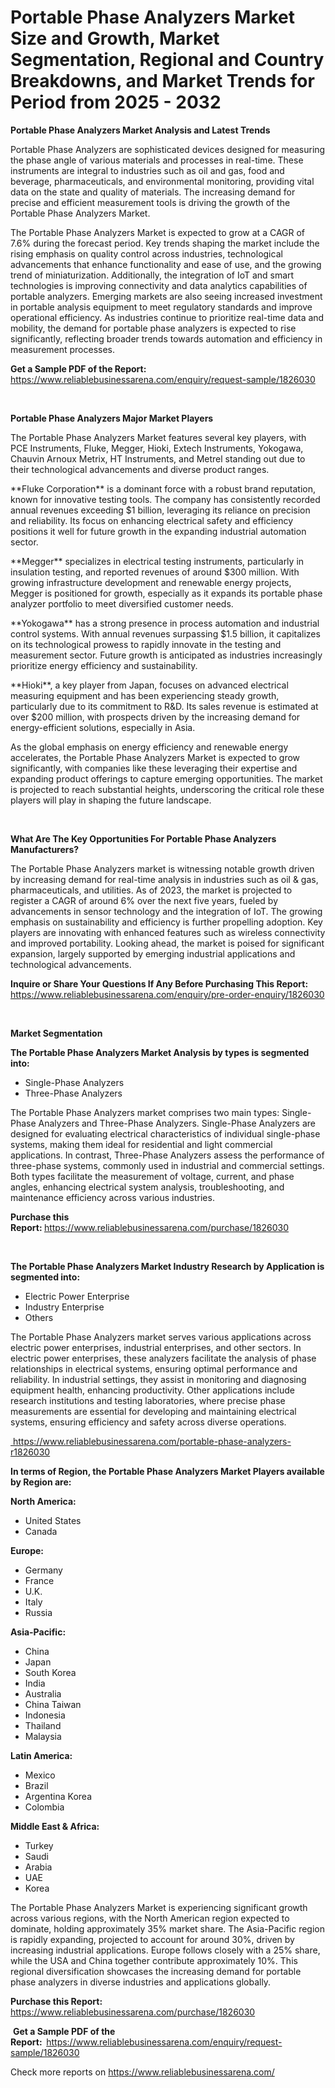 <p><h1>Portable Phase Analyzers Market Size and Growth, Market Segmentation, Regional and Country Breakdowns, and Market Trends for Period from 2025 -  2032</h1></p><p><strong>Portable Phase Analyzers Market Analysis and Latest Trends</strong></p>
<p><p>Portable Phase Analyzers are sophisticated devices designed for measuring the phase angle of various materials and processes in real-time. These instruments are integral to industries such as oil and gas, food and beverage, pharmaceuticals, and environmental monitoring, providing vital data on the state and quality of materials. The increasing demand for precise and efficient measurement tools is driving the growth of the Portable Phase Analyzers Market.</p><p>The Portable Phase Analyzers Market is expected to grow at a CAGR of 7.6% during the forecast period. Key trends shaping the market include the rising emphasis on quality control across industries, technological advancements that enhance functionality and ease of use, and the growing trend of miniaturization. Additionally, the integration of IoT and smart technologies is improving connectivity and data analytics capabilities of portable analyzers. Emerging markets are also seeing increased investment in portable analysis equipment to meet regulatory standards and improve operational efficiency. As industries continue to prioritize real-time data and mobility, the demand for portable phase analyzers is expected to rise significantly, reflecting broader trends towards automation and efficiency in measurement processes.</p></p>
<p><strong>Get a Sample PDF of the Report:&nbsp;</strong> <a href="https://www.reliablebusinessarena.com/enquiry/request-sample/1826030?utm_campaign=2304&utm_medium=2&utm_source=Github&utm_content=ia&utm_term=28022025&utm_id=portable-phase-analyzers">https://www.reliablebusinessarena.com/enquiry/request-sample/1826030</a></p>
<p>&nbsp;</p>
<p><strong>Portable Phase Analyzers Major Market Players</strong></p>
<p><p>The Portable Phase Analyzers Market features several key players, with PCE Instruments, Fluke, Megger, Hioki, Extech Instruments, Yokogawa, Chauvin Arnoux Metrix, HT Instruments, and Metrel standing out due to their technological advancements and diverse product ranges.</p><p>**Fluke Corporation** is a dominant force with a robust brand reputation, known for innovative testing tools. The company has consistently recorded annual revenues exceeding $1 billion, leveraging its reliance on precision and reliability. Its focus on enhancing electrical safety and efficiency positions it well for future growth in the expanding industrial automation sector.</p><p>**Megger** specializes in electrical testing instruments, particularly in insulation testing, and reported revenues of around $300 million. With growing infrastructure development and renewable energy projects, Megger is positioned for growth, especially as it expands its portable phase analyzer portfolio to meet diversified customer needs.</p><p>**Yokogawa** has a strong presence in process automation and industrial control systems. With annual revenues surpassing $1.5 billion, it capitalizes on its technological prowess to rapidly innovate in the testing and measurement sector. Future growth is anticipated as industries increasingly prioritize energy efficiency and sustainability.</p><p>**Hioki**, a key player from Japan, focuses on advanced electrical measuring equipment and has been experiencing steady growth, particularly due to its commitment to R&D. Its sales revenue is estimated at over $200 million, with prospects driven by the increasing demand for energy-efficient solutions, especially in Asia.</p><p>As the global emphasis on energy efficiency and renewable energy accelerates, the Portable Phase Analyzers Market is expected to grow significantly, with companies like these leveraging their expertise and expanding product offerings to capture emerging opportunities. The market is projected to reach substantial heights, underscoring the critical role these players will play in shaping the future landscape.</p></p>
<p>&nbsp;</p>
<p><strong>What Are The Key Opportunities For Portable Phase Analyzers Manufacturers?</strong></p>
<p><p>The Portable Phase Analyzers market is witnessing notable growth driven by increasing demand for real-time analysis in industries such as oil & gas, pharmaceuticals, and utilities. As of 2023, the market is projected to register a CAGR of around 6% over the next five years, fueled by advancements in sensor technology and the integration of IoT. The growing emphasis on sustainability and efficiency is further propelling adoption. Key players are innovating with enhanced features such as wireless connectivity and improved portability. Looking ahead, the market is poised for significant expansion, largely supported by emerging industrial applications and technological advancements.</p></p>
<p><strong>Inquire or Share Your Questions If Any Before Purchasing This Report:</strong> <a href="https://www.reliablebusinessarena.com/enquiry/pre-order-enquiry/1826030?utm_campaign=2304&utm_medium=2&utm_source=Github&utm_content=ia&utm_term=28022025&utm_id=portable-phase-analyzers">https://www.reliablebusinessarena.com/enquiry/pre-order-enquiry/1826030</a></p>
<p>&nbsp;</p>
<p><strong>Market Segmentation</strong></p>
<p><strong>The Portable Phase Analyzers Market Analysis by types is segmented into:</strong></p>
<p><ul><li>Single-Phase Analyzers</li><li>Three-Phase Analyzers</li></ul></p>
<p><p>The Portable Phase Analyzers market comprises two main types: Single-Phase Analyzers and Three-Phase Analyzers. Single-Phase Analyzers are designed for evaluating electrical characteristics of individual single-phase systems, making them ideal for residential and light commercial applications. In contrast, Three-Phase Analyzers assess the performance of three-phase systems, commonly used in industrial and commercial settings. Both types facilitate the measurement of voltage, current, and phase angles, enhancing electrical system analysis, troubleshooting, and maintenance efficiency across various industries.</p></p>
<p><strong>Purchase this Report:&nbsp;</strong><a href="https://www.reliablebusinessarena.com/purchase/1826030?utm_campaign=2304&utm_medium=2&utm_source=Github&utm_content=ia&utm_term=28022025&utm_id=portable-phase-analyzers">https://www.reliablebusinessarena.com/purchase/1826030</a></p>
<p>&nbsp;</p>
<p><strong>The Portable Phase Analyzers Market Industry Research by Application is segmented into:</strong></p>
<p><ul><li>Electric Power Enterprise</li><li>Industry Enterprise</li><li>Others</li></ul></p>
<p><p>The Portable Phase Analyzers market serves various applications across electric power enterprises, industrial enterprises, and other sectors. In electric power enterprises, these analyzers facilitate the analysis of phase relationships in electrical systems, ensuring optimal performance and reliability. In industrial settings, they assist in monitoring and diagnosing equipment health, enhancing productivity. Other applications include research institutions and testing laboratories, where precise phase measurements are essential for developing and maintaining electrical systems, ensuring efficiency and safety across diverse operations.</p></p>
<p><a href="https://www.reliablebusinessarena.com/portable-phase-analyzers-r1826030?utm_campaign=2304&utm_medium=2&utm_source=Github&utm_content=ia&utm_term=28022025&utm_id=portable-phase-analyzers">&nbsp;https://www.reliablebusinessarena.com/portable-phase-analyzers-r1826030</a></p>
<p><strong>In terms of Region, the Portable Phase Analyzers Market Players available by Region are:</strong></p>
<p>
    <p> <strong> North America: </strong>
        <ul>
            <li>United States</li>
            <li>Canada</li>
        </ul>
        </p> 
    <p> <strong> Europe: </strong>
        <ul>
            <li>Germany</li>
            <li>France</li>
            <li>U.K.</li>
            <li>Italy</li>
            <li>Russia</li>
        </ul>
        </p> 
    <p> <strong> Asia-Pacific: </strong>
        <ul>
            <li>China</li>
            <li>Japan</li>
            <li>South Korea</li>
            <li>India</li>
            <li>Australia</li>
            <li>China Taiwan</li>
            <li>Indonesia</li>
            <li>Thailand</li>
            <li>Malaysia</li>
        </ul>
        </p> 
    <p> <strong> Latin America: </strong>
        <ul>
            <li>Mexico</li>
            <li>Brazil</li>
            <li>Argentina Korea</li>
            <li>Colombia</li>
        </ul>
        </p> 
    <p> <strong> Middle East & Africa: </strong>
        <ul>
            <li>Turkey</li>
            <li>Saudi</li>
            <li>Arabia</li>
            <li>UAE</li>
            <li>Korea</li>
        </ul>
    </p>
    </p>
<p><p>The Portable Phase Analyzers Market is experiencing significant growth across various regions, with the North American region expected to dominate, holding approximately 35% market share. The Asia-Pacific region is rapidly expanding, projected to account for around 30%, driven by increasing industrial applications. Europe follows closely with a 25% share, while the USA and China together contribute approximately 10%. This regional diversification showcases the increasing demand for portable phase analyzers in diverse industries and applications globally.</p></p>
<p><strong>Purchase this Report: </strong><a href="https://www.reliablebusinessarena.com/purchase/1826030?utm_campaign=2304&utm_medium=2&utm_source=Github&utm_content=ia&utm_term=28022025&utm_id=portable-phase-analyzers">https://www.reliablebusinessarena.com/purchase/1826030</a></p>
<p>&nbsp;<strong>Get a Sample PDF of the Report:&nbsp;&nbsp;</strong><a href="https://www.reliablebusinessarena.com/enquiry/request-sample/1826030?utm_campaign=2304&utm_medium=2&utm_source=Github&utm_content=ia&utm_term=28022025&utm_id=portable-phase-analyzers">https://www.reliablebusinessarena.com/enquiry/request-sample/1826030</a></p>
<p><strong></strong></p>
<p>Check more reports on <a href="https://www.reliablebusinessarena.com/?utm_campaign=2304&utm_medium=2&utm_source=Github&utm_content=ia&utm_term=28022025&utm_id=portable-phase-analyzers">https://www.reliablebusinessarena.com/</a></p>